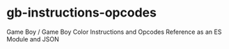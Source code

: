 # gb-instructions-opcodes
Game Boy / Game Boy Color Instructions and Opcodes Reference as an ES Module and JSON
